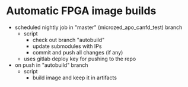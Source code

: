 # Automatic FPGA image builds

- scheduled nightly job in "master" (microzed_apo_canfd_test) branch
    - script
        - check out branch "autobuild"
        - update submodules with IPs
        - commit and push all changes (if any)
    - uses gitlab deploy key for pushing to the repo
- on push in "autobuild" branch
    - script
        - build image and keep it in artifacts
